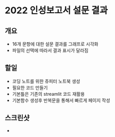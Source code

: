 # 2022 인성보고서 설문 결과 

## 개요
- 16개 문항에 대한 설문 결과를 그래프로 시각화 
- 파일의 선택에 따라서 결과 표시가 달라짐

## 할일
- 코딩 노트를 위한 쥬피터 노트북 생성
- 필요한 코드 만들기
- 기본틀은 기존의 streamlit	코드 재활용
- 기본함수 생성후 반복문을 통해서 빠르게 페이지 작성

## 스크린샷
-